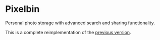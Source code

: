 # Pixelbin

Personal photo storage with advanced search and sharing functionality.

This is a complete reimplementation of the [previous version](https://github.com/Mossop/pixelbin/tree/js-server).
